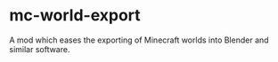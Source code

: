 # mc-world-export
A mod which eases the exporting of Minecraft worlds into Blender and similar software.
